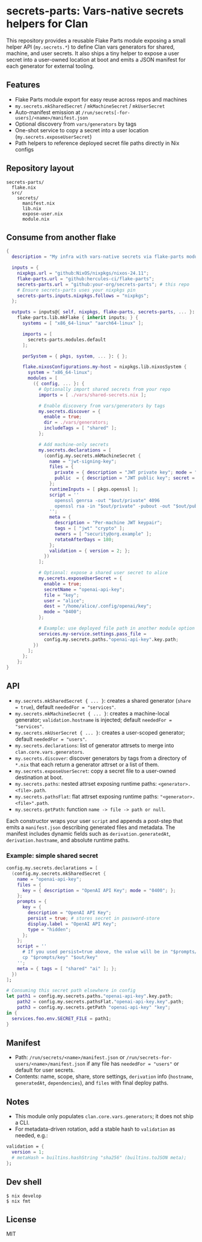 # secrets-parts: Vars-native secrets helpers for Clan

This repository provides a reusable Flake Parts module exposing a small helper API (`my.secrets.*`) to define Clan vars generators for shared, machine, and user secrets. It also ships a tiny helper to expose a user secret into a user-owned location at boot and emits a JSON manifest for each generator for external tooling.

## Features

- Flake Parts module export for easy reuse across repos and machines
- `my.secrets.mkSharedSecret` / `mkMachineSecret` / `mkUserSecret`
- Auto-manifest emission at `/run/secrets[-for-users]/<name>/manifest.json`
- Optional discovery from `vars/generators` by tags
- One-shot service to copy a secret into a user location (`my.secrets.exposeUserSecret`)
- Path helpers to reference deployed secret file paths directly in Nix configs

## Repository layout

```
secrets-parts/
  flake.nix
  src/
    secrets/
      manifest.nix
      lib.nix
      expose-user.nix
      module.nix
```

## Consume from another flake

```nix
{
  description = "My infra with vars-native secrets via flake-parts module";

  inputs = {
    nixpkgs.url = "github:NixOS/nixpkgs/nixos-24.11";
    flake-parts.url = "github:hercules-ci/flake-parts";
    secrets-parts.url = "github:your-org/secrets-parts"; # this repo
    # Ensure secrets-parts uses your nixpkgs pin
    secrets-parts.inputs.nixpkgs.follows = "nixpkgs";
  };

  outputs = inputs@{ self, nixpkgs, flake-parts, secrets-parts, ... }:
    flake-parts.lib.mkFlake { inherit inputs; } {
      systems = [ "x86_64-linux" "aarch64-linux" ];

      imports = [
        secrets-parts.modules.default
      ];

      perSystem = { pkgs, system, ... }: { };

      flake.nixosConfigurations.my-host = nixpkgs.lib.nixosSystem {
        system = "x86_64-linux";
        modules = [
          ({ config, ... }: {
            # Optionally import shared secrets from your repo
            imports = [ ./vars/shared-secrets.nix ];

            # Enable discovery from vars/generators by tags
            my.secrets.discover = {
              enable = true;
              dir = ./vars/generators;
              includeTags = [ "shared" ];
            };

            # Add machine-only secrets
            my.secrets.declarations = [
              (config.my.secrets.mkMachineSecret {
                name = "jwt-signing-key";
                files = {
                  private = { description = "JWT private key"; mode = "0400"; };
                  public  = { description = "JWT public key"; secret = false; mode = "0444"; };
                };
                runtimeInputs = [ pkgs.openssl ];
                script = ''
                  openssl genrsa -out "$out/private" 4096
                  openssl rsa -in "$out/private" -pubout -out "$out/public"
                '';
                meta = {
                  description = "Per-machine JWT keypair";
                  tags = [ "jwt" "crypto" ];
                  owners = [ "security@org.example" ];
                  rotateAfterDays = 180;
                };
                validation = { version = 2; };
              })
            ];

            # Optional: expose a shared user secret to alice
            my.secrets.exposeUserSecret = {
              enable = true;
              secretName = "openai-api-key";
              file = "key";
              user = "alice";
              dest = "/home/alice/.config/openai/key";
              mode = "0400";
            };

            # Example: use deployed file path in another module option
            services.my-service.settings.pass_file =
              config.my.secrets.paths."openai-api-key".key.path;
          })
        ];
      };
    };
}
```

## API

- `my.secrets.mkSharedSecret { ... }`: creates a shared generator (`share = true`), default `neededFor = "services"`.
- `my.secrets.mkMachineSecret { ... }`: creates a machine-local generator; `validation.hostname` is injected; default `neededFor = "services"`.
- `my.secrets.mkUserSecret { ... }`: creates a user-scoped generator; default `neededFor = "users"`.
- `my.secrets.declarations`: list of generator attrsets to merge into `clan.core.vars.generators`.
- `my.secrets.discover`: discover generators by tags from a directory of `*.nix` that each return a generator attrset or a list of them.
- `my.secrets.exposeUserSecret`: copy a secret file to a user-owned destination at boot.
- `my.secrets.paths`: nested attrset exposing runtime paths: `<generator>.<file>.path`.
- `my.secrets.pathsFlat`: flat attrset exposing runtime paths: `"<generator>.<file>".path`.
- `my.secrets.getPath`: function `name -> file -> path or null`.

Each constructor wraps your user `script` and appends a post-step that emits a `manifest.json` describing generated files and metadata. The manifest includes dynamic fields such as `derivation.generatedAt`, `derivation.hostname`, and absolute runtime paths.

### Example: simple shared secret

```nix
config.my.secrets.declarations = [
  (config.my.secrets.mkSharedSecret {
    name = "openai-api-key";
    files = {
      key = { description = "OpenAI API Key"; mode = "0400"; };
    };
    prompts = {
      key = {
        description = "OpenAI API Key";
        persist = true; # stores secret in password-store
        display.label = "OpenAI API Key";
        type = "hidden";
      };
    };
    script = ''
      # If you used persist=true above, the value will be in "$prompts/key"
      cp "$prompts/key" "$out/key"
    '';
    meta = { tags = [ "shared" "ai" ]; };
  })
];

# Consuming this secret path elsewhere in config
let path1 = config.my.secrets.paths."openai-api-key".key.path;
    path2 = config.my.secrets.pathsFlat."openai-api-key.key".path;
    path3 = config.my.secrets.getPath "openai-api-key" "key";
in {
  services.foo.env.SECRET_FILE = path1;
}
```

## Manifest

- Path: `/run/secrets/<name>/manifest.json` or `/run/secrets-for-users/<name>/manifest.json` if any file has `neededFor = "users"` or default for user secrets.
- Contents: name, scope, share, store settings, `derivation` info (`hostname`, `generatedAt`, `dependencies`), and `files` with final deploy paths.

## Notes

- This module only populates `clan.core.vars.generators`; it does not ship a CLI.
- For metadata-driven rotation, add a stable hash to `validation` as needed, e.g.:

```nix
validation = {
  version = 1;
  # metaHash = builtins.hashString "sha256" (builtins.toJSON meta);
};
```

## Dev shell

```
$ nix develop
$ nix fmt
```

## License

MIT
